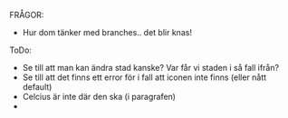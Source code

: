 FRÅGOR: 
- Hur dom tänker med branches.. det blir knas! 

ToDo: 

- Se till att man kan ändra stad kanske? Var får vi staden i så fall ifrån? 
- Se till att det finns ett error för i fall att iconen inte finns (eller nått default)
- Celcius är inte där den ska (i paragrafen)
- 


